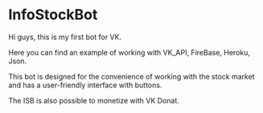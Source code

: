 # InfoStockBot

Hi guys, this is my first bot for VK. 



Here you can find an example of working with VK_API, FireBase, Heroku, Json. 



This bot is designed for the convenience of working with the stock market and has a user-friendly interface with buttons. 



The ISB is also possible to monetize with VK Donat.
